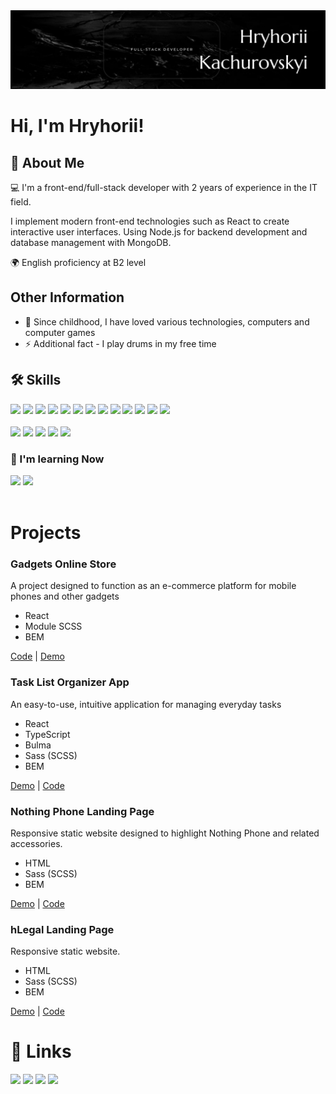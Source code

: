 <img src="./public/assets/banner.png">

<h1>Hi, I'm Hryhorii!</h1>
<h2>
  🚀 About Me
</h2>
<p>
💻 I'm a front-end/full-stack developer with 2 years of experience in the IT field.

I implement modern front-end technologies such as React
to create interactive user interfaces. Using Node.js for
backend development and database management with
MongoDB.

🌍 English proficiency at B2 level

</p>

<h2>Other Information</h2>

- 🧒 Since childhood, I have loved various technologies, computers and computer games
- ⚡️ Additional fact - I play drums in my free time

<h2>🛠 Skills</h2>

<div>
  <img height="24px" src="https://img.shields.io/badge/-HTML5-000000?style=flat&logo=html5" />
  <img height="24px" src="https://img.shields.io/badge/-CSS3-000000?style=flat&logo=css3" />
  <img height="24px" src="https://img.shields.io/badge/-JavaScript-000000?style=flat&logo=javascript" />
  <img height="24px" src="https://img.shields.io/badge/-TypeScript-000000?style=flat&logo=typescript" />
  <img height="24px" src="https://img.shields.io/badge/-React-000000?style=flat&logo=react" />
  <img height="24px" src="https://img.shields.io/badge/-Next.js-000000?style=flat&logo=next.js" />
  <img height="24px" src="https://img.shields.io/badge/-Sass(SCSS)-000000?style=flat&logo=sass" />
  <img height="24px" src="https://img.shields.io/badge/-BEM-000000?style=flat" />
  <img height="24px" src="https://img.shields.io/badge/-Bulma-000000?style=flat&logo=bulma" />
  <img height="24px" src="https://img.shields.io/badge/-Bootstrap-000000?style=flat&logo=bootstrap" />
  <img height="24px" src="https://img.shields.io/badge/-Vite-000000?style=flat&logo=vite" />
  <img height="24px" src="https://img.shields.io/badge/-REST_API-000000?style=flat" />
  <img height="24px" src="https://img.shields.io/badge/-Tailwind-000000?style=flat&logo=tailwindcss" />
</div>

<br />
<div>
  <img height="24px" src="https://img.shields.io/badge/-Figma-000000?style=flat&logo=figma" />
  <img height="24px" src="https://img.shields.io/badge/-NPM-000000?style=flat&logo=npm" />
  <img height="24px" src="https://img.shields.io/badge/-Git-000000?style=flat&logo=git" />
  <img height="24px" src="https://img.shields.io/badge/-GitHub-000000?style=flat&logo=github" />
  <img height="24px" src="https://img.shields.io/badge/-VS_Code-000000?style=flat&logo=visual-studio-code" />
</div>

<h3>🧠 I'm learning Now</h3>
<div>
  <img height="24px" src="https://img.shields.io/badge/-Vue.js-000000?style=flat&logo=vue.js" />
  <img height="24px" src="https://img.shields.io/badge/-Nuxt.js-000000?style=flat&logo=nuxt.js" />
</div>

<br />
<h1>Projects</h1>

<h3>Gadgets Online Store</h3>
<p>A project designed to function as an e-commerce platform for mobile phones and other gadgets</p>
<ul>
  <li>React</li>
  <li>Module SCSS</li>
  <li>BEM</li>
</ul>
<a href="https://github.com/FS-MAR24-CodeCrafters/react_phone-catalog">Code</a> | <a href="https://fs-mar24-codecrafters.github.io/react_phone-catalog/#/">Demo</a>

<h3>Task List Organizer App</h3>
<p>An easy-to-use, intuitive application for managing everyday tasks</p>
<ul>
  <li>React</li>
  <li>TypeScript</li>
  <li>Bulma</li>
  <li>Sass (SCSS)</li>
  <li>BEM</li>
</ul>
<a href="https://grigoryykach.github.io/todo-app/">Demo</a> | <a href="https://github.com/GrigoryyKach/todo-app">Code</a>

<h3>Nothing Phone Landing Page</h3>
<p>Responsive static website designed to highlight Nothing Phone and related accessories.</p>
<ul>
  <li>HTML</li>
  <li>Sass (SCSS)</li>
  <li>BEM</ul>
<a href="https://grigoryykach.github.io/nothing-landing/">Demo</a> | <a href="https://github.com/GrigoryyKach/nothing-landing">Code</a>

<h3>hLegal Landing Page</h3>
<p>Responsive static website.</p>
<ul>
  <li>HTML</li>
  <li>Sass (SCSS)</li>
  <li>BEM</ul>
<a href="https://grigoryykach.github.io/hlegal-landing/">Demo</a> | <a href="https://github.com/GrigoryyKach/hlegal-landing">Code</a>

<h1>🔗 Links</h1>
<div>
  <a href="https://t.me/hrigoriikachurovskyi"><img height="24px" src="https://img.shields.io/badge/-Telegram-000000?style=flat&logo=telegram" /></a>
  <a href="https://www.linkedin.com/in/hryhorii-kachurovskyi/"><img height="24px" src="https://img.shields.io/badge/-LinkedIn-000000?style=flat&logo=linkedin" /></a>
  <a href="mailto:perekhodko.maksym@gmail.com"><img height="24px" src="https://img.shields.io/badge/-Email-000000?style=flat&logo=gmail" /></a>
  <a href="https://hrigoryy-site.vercel.app/"><img height="24px" src="https://img.shields.io/badge/my_portfolio-000?style=for-the-badge&logo=ko-fi&logoColor=white" /></a>
</div>
